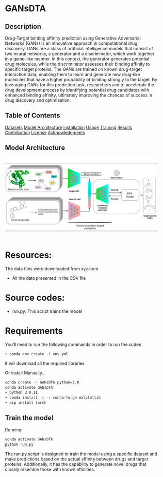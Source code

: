 # GANsDTA
## Description
Drug-Target binding affinity prediction using Generative Adversarial Networks (GANs) is an innovative approach in computational drug discovery. GANs are a class of artificial intelligence models that consist of two neural networks, a generator and a discriminator, which work together in a game-like manner. In this context, the generator generates potential drug molecules, while the discriminator assesses their binding affinity to specific target proteins. The GANs are trained on known drug-target interaction data, enabling them to learn and generate new drug-like molecules that have a higher probability of binding strongly to the target. By leveraging GANs for this prediction task, researchers aim to accelerate the drug development process by identifying potential drug candidates with enhanced binding affinity, ultimately improving the chances of success in drug discovery and optimization.

## Table of Contents
[Datasets](#datasets)
[Model Architecture](#ModelArchitecture)
[Installation](#Installation)
[Usage](#Usage)
[Training](#training)
[Results](#results)
[Contribution](#contribution)
[License](#License)
[Acknowledgments](#Acknowledgments)

## Model Architecture
![Model](model.jpg)

# Resources:

The data files were downloaded from xyz.com
+ All the data presented in the CSV file


# Source codes:
+ run.py: This script trains the model

# Requirements
You'll need to run the following commands in order to run the codes
```sh
+ conda env create -f env.yml
```
it will download all the required libraries

Or install Manually...
```sh
conda create -n GANsDTA python=3.8
conda activate GANsDTA
+ python 3.8.11
+ conda install -y -c conda-forge matplotlib
+ pip install torch
```
## Train the model
Running
```sh
conda activate GANsDTA
python run.py
```
The run.py script is designed to train the model using a specific dataset and make predictions based on the actual affinity between drugs and target proteins. Additionally, it has the capability to generate novel drugs that closely resemble those with known affinities.
